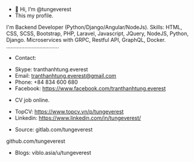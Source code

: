 - 👋 Hi, I’m @tungeverest
- This my profile.

I'm Backend Developer (Python/Django/Angular/NodeJs).
Skills: HTML, CSS, SCSS, Bootstrap, PHP, Laravel, Javascript, JQuery, NodeJS, Python, Django.
Microservices with GRPC, Restful API, GraphQL, Docker.
...................................
+ Contact:
- Skype: tranthanhtung.everest
- Email: tranthanhtung.everest@gmail.com
- Phone: +84 834 600 680
- Facebook: https://www.facebook.com/tranthanhtung.everest

+ CV job online.
- TopCV: https://www.topcv.vn/p/tungeverest
- Linkedin: https://www.linkedin.com/in/tungeverest/

+ Source:
gitlab.com/tungeverest

github.com/tungeverest

+ Blogs:
viblo.asia/u/tungeverest
<!---
tungeverest/tungeverest is a ✨ special ✨ repository because its `README.md` (this file) appears on your GitHub profile.
You can click the Preview link to take a look at your changes.
--->

